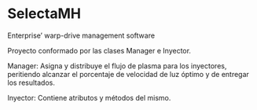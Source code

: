 # SelectaMH
Enterprise’ warp-drive management software

Proyecto conformado por las clases Manager e Inyector.

Manager: Asigna y distribuye el flujo de plasma para los inyectores, peritiendo alcanzar el porcentaje de velocidad de luz óptimo y de entregar los resultados.

Inyector: Contiene atributos y métodos del mismo.